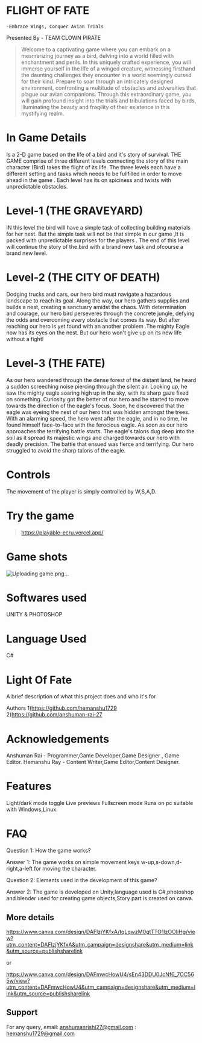 
# FLIGHT OF FATE
    -Embrace Wings, Conquer Avian Trials

Presented By - TEAM CLOWN PIRATE
>Welcome to a captivating game where you can embark on a mesmerizing journey as a bird, delving into a world filled with enchantment and perils. In this uniquely crafted experience, you will immerse yourself in the life of a winged creature, witnessing firsthand the daunting challenges they encounter in a world seemingly cursed for their kind. Prepare to soar through an intricately designed environment, confronting a multitude of obstacles and adversities that plague our avian companions. Through this extraordinary game, you will gain profound insight into the trials and tribulations faced by birds, illuminating the beauty and fragility of their existence in this mystifying realm.

# In Game Details

Is a 2-D game based on the life of a bird and it's  story of survival. THE GAME  comprise of three different levels connecting the story of the main character (Bird) takes the flight of its life.
The three levels each have a different setting and tasks which needs to be fullfilled in order to move ahead in the game . Each level has its on spiciness and twists  with unpredictable obstacles.

# Level-1 (THE GRAVEYARD)

IN this level the bird will have a simple task of collecting 
building materials for her nest. But the simple task
 will not be that simple in our game ,It is packed
 with unpredictable surprises for the players .
 The end  of this level will continue the story of the 
bird with a brand new task and ofcourse a brand new level.

# Level-2 (THE CITY OF DEATH)

Dodging trucks and cars, our hero bird must navigate a hazardous landscape to reach its goal. Along the way, our hero gathers supplies and builds a nest, creating a sanctuary amidst the chaos. With determination and courage, our hero bird perseveres through the concrete jungle, defying the odds and overcoming every obstacle that comes its way.
But after reaching our hero is yet found with an another problem .The mighty Eagle now has its eyes on the nest.
But our hero won't give up on its new life without a fight!

# Level-3 (THE FATE)

As our hero wandered through the dense forest of the distant land, he heard a sudden screeching noise piercing through the silent air. Looking up, he saw the mighty eagle soaring high up in the sky, with its sharp gaze fixed on something.
Curiosity got the better of our hero and he started to move towards the direction of the eagle's focus. Soon, he discovered that the eagle was eyeing the nest of our hero that was hidden amongst the trees.
With an alarming speed, the hero went after the eagle,
 and in no time, he found himself face-to-face with the ferocious eagle.
As soon as our hero approaches the terrifying battle starts. 
The eagle's talons dug deep into the soil as it spread its majestic wings and charged towards our hero with deadly precision.
The battle that ensued was fierce and terrifying. Our hero struggled to avoid the sharp talons of the eagle.

# Controls

The movement of the player is simply controlled by W,S,A,D.

# Try the game

>https://playable-ecru.vercel.app/

# Game shots
![Uploading game.png…]()


# Softwares used

UNITY &
PHOTOSHOP

# Language Used 

C#

# Light Of Fate

A brief description of what this project does and who it's for

Authors
1)https://github.com/hemanshu1729
2)https://github.com/anshuman-rai-27

# Acknowledgements

Anshuman Rai - Programmer,Game Developer,Game Designer , Game Editor. 
Hemanshu Ray - Content Writer,Game Editor,Content Designer.

# Features
Light/dark mode toggle
Live previews
Fullscreen mode
Runs on pc suitable with Windows,Linux.

# FAQ
Question 1:
How the game works?

Answer 1:
The game works on simple movement keys w-up,s-down,d-right,a-left for moving the character.

Question 2:
Elements used in the development of this game?

Answer 2:
The game is developed on Unity,language used is C#,photoshop and blender used for creating game objects,Story part is created on canva.

## More details
https://www.canva.com/design/DAFlzjYKfxA/tqLqwzM0gtTTO1lzOOIiHg/view?utm_content=DAFlzjYKfxA&utm_campaign=designshare&utm_medium=link&utm_source=publishsharelink

or

https://www.canva.com/design/DAFmwcHowU4/sEn43DDU0JcNf6_7OC565w/view?utm_content=DAFmwcHowU4&utm_campaign=designshare&utm_medium=link&utm_source=publishsharelink
## Support

For any query, 
email: anshumanrishi27@gmail.com 
    : hemanshu1729@gmail.com
